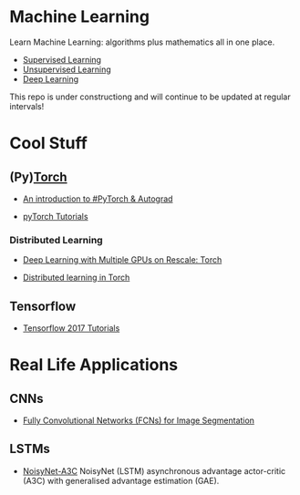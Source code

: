 # Machine Learning

Learn Machine Learning: algorithms plus mathematics all in one place.

* [Supervised Learning](https://github.com/alejandrox1/MachineLearning/tree/master/supervised_learning)
* [Unsupervised Learning]()
* [Deep Learning](https://github.com/alejandrox1/MachineLearning/tree/master/deep_learning)
 
This repo is under constructiong and will continue to be updated at regular intervals!




# Cool Stuff
## (Py)[Torch](https://github.com/torch/torch7)
* [An introduction to #PyTorch & Autograd](http://europython2017.pogrady.com/#1)

* [pyTorch Tutorials](https://github.com/MorvanZhou/PyTorch-Tutorial)


### Distributed Learning
* [Deep Learning with Multiple GPUs on Rescale: Torch](https://blog.rescale.com/deep-learning-with-multiple-gpus-on-rescale-torch/)

* [Distributed learning in Torch](https://blog.twitter.com/engineering/en_us/a/2016/distributed-learning-in-torch.html)



## Tensorflow
* [Tensorflow 2017 Tutorials](https://github.com/MorvanZhou/Tensorflow-Tutorial)


# Real Life Applications
## CNNs
* [Fully Convolutional Networks (FCNs) for Image Segmentation](http://warmspringwinds.github.io/tensorflow/tf-slim/2017/01/23/fully-convolutional-networks-(fcns)-for-image-segmentation/)


## LSTMs
* [NoisyNet-A3C](https://github.com/Kaixhin/NoisyNet-A3C)
NoisyNet (LSTM) asynchronous advantage actor-critic (A3C) with
generalised advantage estimation (GAE).



